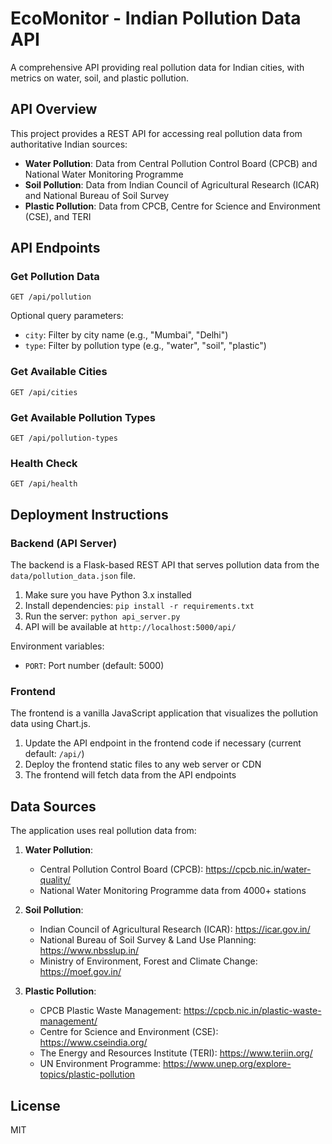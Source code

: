 # EcoMonitor - Indian Pollution Data API

A comprehensive API providing real pollution data for Indian cities, with metrics on water, soil, and plastic pollution.

## API Overview

This project provides a REST API for accessing real pollution data from authoritative Indian sources:

- **Water Pollution**: Data from Central Pollution Control Board (CPCB) and National Water Monitoring Programme
- **Soil Pollution**: Data from Indian Council of Agricultural Research (ICAR) and National Bureau of Soil Survey
- **Plastic Pollution**: Data from CPCB, Centre for Science and Environment (CSE), and TERI

## API Endpoints

### Get Pollution Data
```
GET /api/pollution
```

Optional query parameters:
- `city`: Filter by city name (e.g., "Mumbai", "Delhi")
- `type`: Filter by pollution type (e.g., "water", "soil", "plastic")

### Get Available Cities
```
GET /api/cities
```

### Get Available Pollution Types
```
GET /api/pollution-types
```

### Health Check
```
GET /api/health
```

## Deployment Instructions

### Backend (API Server)

The backend is a Flask-based REST API that serves pollution data from the `data/pollution_data.json` file.

1. Make sure you have Python 3.x installed
2. Install dependencies: `pip install -r requirements.txt`
3. Run the server: `python api_server.py`
4. API will be available at `http://localhost:5000/api/`

Environment variables:
- `PORT`: Port number (default: 5000)

### Frontend

The frontend is a vanilla JavaScript application that visualizes the pollution data using Chart.js.

1. Update the API endpoint in the frontend code if necessary (current default: `/api/`)
2. Deploy the frontend static files to any web server or CDN
3. The frontend will fetch data from the API endpoints

## Data Sources

The application uses real pollution data from:

1. **Water Pollution**:
   - Central Pollution Control Board (CPCB): https://cpcb.nic.in/water-quality/
   - National Water Monitoring Programme data from 4000+ stations

2. **Soil Pollution**:
   - Indian Council of Agricultural Research (ICAR): https://icar.gov.in/
   - National Bureau of Soil Survey & Land Use Planning: https://www.nbsslup.in/
   - Ministry of Environment, Forest and Climate Change: https://moef.gov.in/

3. **Plastic Pollution**:
   - CPCB Plastic Waste Management: https://cpcb.nic.in/plastic-waste-management/
   - Centre for Science and Environment (CSE): https://www.cseindia.org/
   - The Energy and Resources Institute (TERI): https://www.teriin.org/
   - UN Environment Programme: https://www.unep.org/explore-topics/plastic-pollution

## License

MIT